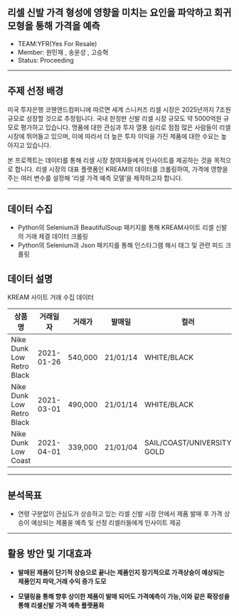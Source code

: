 ## 리셀 신발 가격 형성에 영향을 미치는 요인을 파악하고 회귀모형을 통해 가격을 예측
* TEAM:YFR(Yes For Resale)
* Member: 원민재 , 송윤성 , 고승혁 
* Status: Proceeding
***

## 주제 선정 배경
미국 투자은행 코웬앤드컴퍼니에 따르면 세계 스니커즈 리셀 시장은 2025년까지 7조원 규모로 성장할 것으로 추정됩니다. 국내 한정판 신발 리셀 시장 규모도 약 5000억원 규모로 평가하고 있습니다. 명품에 대한 관심과 투자 열풍 심리로 점점 많은 사람들이 리셀 시장에 뛰어들고 있으며, 이에 따라서 더 높은 투자 이익을 가진 제품에 대한 수요는 높아지고 있습니다. 

본 프로젝트는 데이터를 통해 리셀 시장 참여자들에게 인사이트를 제공하는 것을 목적으로 합니다. 리셀 시장의 대표 플랫폼인 KREAM의 데이터를 크롤링하여, 가격에 영향을 주는 여러 변수를 설정해 ‘리셀 가격 예측 모델’을 제작하고자 합니다.
***

## 데이터 수집
* Python의 Selenium과 BeautifulSoup 패키지를 통해 KREAM사이트 리셀 신발의 거래 체결 데이터 크롤링
* Python의 Selenium과 Json 패키지를 통해 인스타그램 해시 태그 및 관련 피드 크롤링


## 데이터 설명

KREAM 사이트 거래 수집 데이터

|상품명|거래일자|거래가|발매일|컬러|발매가|사이즈|
|------|--------|-----|-------|----|------|------|
|Nike Dunk Low Retro Black|2021-01-26|540,000|21/01/14|WHITE/BLACK|119,000|280|
|Nike Dunk Low Retro Black|2021-03-01|490,000|21/01/14|WHITE/BLACK|119,000|265|
Nike Dunk Low Coast|2021-04-01|339,000|21/01/04|SAIL/COAST/UNIVERSITY GOLD|119,000|250|
***

## 분석목표 
* 연령 구분없이 관심도가 상승하고 있는 리셀 신발 시장 안에서 제품 발매 후 가격 상승이 예상되는 제품을 예측 및 선정 리셀러들에게 인사이트 제공

***

## 활용 방안 및 기대효과
* **발매된 제품이 단기적 상승으로 끝나는 제품인지 장기적으로 가격상승이 예상되는 제품인지 파악,거래 수익 증가 도모** 

* **모델링을 통해 향후 상이한 제품이 발매 되어도 가격예측이 가능,이와 같은 확장성을 통해 리셀신발 가격 예측 플랫폼화**
